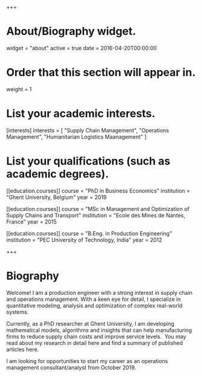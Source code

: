 +++
# About/Biography widget.
widget = "about"
active = true
date = 2016-04-20T00:00:00

# Order that this section will appear in.
weight = 1

# List your academic interests.
[interests]
  interests = [
    "Supply Chain Management",
    "Operations Management",
    "Humanitarian Logistics Maanagement"
  ]

# List your qualifications (such as academic degrees).
[[education.courses]]
  course = "PhD in Business Economics"
  institution = "Ghent University, Belgium"
  year = 2019

[[education.courses]]
  course = "MSc in Management and Optimization of Supply Chains and Transport"
  institution = "Ecole des Mines de Nantes, France"
  year = 2015

[[education.courses]]
  course = "B.Eng. in Production Engineering"
  institution = "PEC University of Technology, India"
  year = 2012
 
+++

# Biography

Welcome! I am a production engineer with a strong interest in supply chain and operations management. With a keen eye for detail, I specialize in quantitative modeling, analysis and optimization of complex real-world  systems.

Currently, as a PhD researcher at Ghent University, I am developing mathematical models, algorithms and insights that can help manufacturing firms to reduce supply chain costs and improve service levels.  You may read about my research in detail here and find a summary of published articles here.

I am looking for opportunities to start my career as an operations management consultant/analyst from October 2019.
